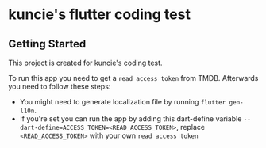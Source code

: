 # kuncie's flutter coding test

## Getting Started

This project is created for kuncie's coding test.

To run this app you need to get a ```read access token``` from TMDB. Afterwards you need to follow these steps:
- You might need to generate localization file by running ```flutter gen-l10n```.
- If you're set you can run the app by adding this dart-define variable ```--dart-define=ACCESS_TOKEN=<READ_ACCESS_TOKEN>```, replace ```<READ_ACCESS_TOKEN>``` with your own ```read access token```
